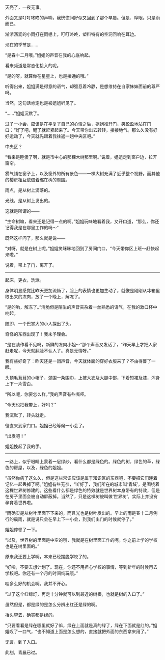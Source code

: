 天亮了，一夜无事。

外面又是叮叮咚咚的声响，我恍惚间好似又回到了那个早晨。但是，睁眼，只是雨而已。

淅淅沥沥的小雨打在雨棚上，叮叮咚咚，塑料特有的空洞回响在耳边。

现在的季节是……

“是春十二月哦。”姐姐的声音在我的心底响起。

看来频道是常态化接入的呢。

“是的呀，就算你在星星上，也是接通的哦。”

听得出来，姐姐满是得意的语气，却强忍着冷静，是想维持在自家妹妹面前的尊严吗。

当然，这句话肯定也是被姐姐听见了。

“……”姐姐沉默了。

过了一小会，应该是在平复了自己的心情之后，姐姐推开门，笑盈盈地站在门口：“好了吧，醒了就赶紧起来了。今天带你出去转转，接接地气。那么久没有好好运动了，今天就先跟着我往返一趟中央区吧。”

中央区？

“看来是睡傻了啊，就是市中心的那棵大树那里啊。”说着，姐姐走到窗户边，拉开窗帘。

雾气铺在窗子上，以及窗外的所有景色――一棵大树充满了近乎整个视野，而其他的楼房相互依偎着缩在树的周围。

雨点，是从树上滴落的。

光线，是从树上发出的。

这就是所谓的――

“生命树嘛，看来还是记得一点的啊。”姐姐玩味地看着我，又开口道，“那么，你还记得我是在哪里工作的吗～”

既然这样问了，那么就是说――

“对呀，就是在树上呢。”姐姐笑眯眯地回到了房间门口，“今天带你区上班～赶快起来啦。”

说着，带上了门，离开了。

---

起床，更衣，洗漱。

身体明显感觉比昨天更加流畅了，脸上的表情也更加生动了，就像是刚刚从冰箱里取出来的冻肉，放了一个晚上，解冻了。

“是的哟，解冻了。”清脆但是陌生的声音夹杂着一丝熟悉的语气，在我的漱口杯中响起。

随即，一个巴掌大的小人探出了头。

奇怪的东西出现了！我未予理会。

“是在装作看不见吗，新鲜的冻肉小姐～”那个声音又发话了，“昨天早上才把人家赶走呢，今天就翻脸不认人了。真是无情呀。”

我有些好奇了：昨天还是一团声音，今天就体面的穿好衣服来了？不由得瞥了一眼。

头顶毛茸茸的小帽子，颈围一条围巾，上被大衣及大腿中部，下着短裙及膝，浑身上下一片雪白。

“所以呢，你要怎么样。”我的声音有些嘶哑。

“今天也把我带上，好吗？”

我沉默了，转头就走。

径直来到家门口。姐姐已经等候一小会了。

“出发吧！”

姐姐挽起了我的手。

---

一路上，似乎眼睛上蒙着一层绿纱，看什么都是绿色的。绿色的树，绿色的草，绿色的房屋，以及，绿色的姐姐。

“虽然你病了这么久，但是这些常识应该是属于知识区的东西吧，不要把它们连着记忆一起丢掉了啊。”姐姐有些无奈，“听好了，我们所在的城市叫‘青域’，是围绕着这棵世界树修建的。这些看什么都是绿色的特效就是世界树本身带有的特效，但是在房子里面会被自动屏蔽掉。当然了，只是这棵树被叫做‘世界树’，实际上并没有孕育着世界啦。

“雨确实是从树叶里面下下来的，而且光也是树叶发出的。早上的雨是春十二月例行的晨雨，就是说只会在早上下一小会，到我们出门的时候就停了。”

姐姐停顿了一下。

“以及，世界树的里面是中空的哦，我就是在树里面工作的呢。你之前上学的学校也是在树里面的。”

原来我还要上学啊，本来已经摆脱学校了的。

“好啦，不要去想计划了。现在，你还不用担心学校的事情，等到新年的时候再去学校吧。你还有一个月的时间纯玩哦。”

哇多么好的机会啊。我并不开心。

“过了这个红绿灯，再走十分钟就可以到最近的树根，也就是树的入口了。”

虽然但是，都是绿的是怎么分辨出红还是绿的啊。

抬头望去，确实都是绿的。

“只要看看是绿在哪里就好了嘛，绿在上面就是真的绿了，绿在下面就是红的。”姐姐叹了一口气，“也不知道上面是怎么想的，直接就把外面的东西拿来用了。”

无言，到了入口。

此刻，青晨已过。